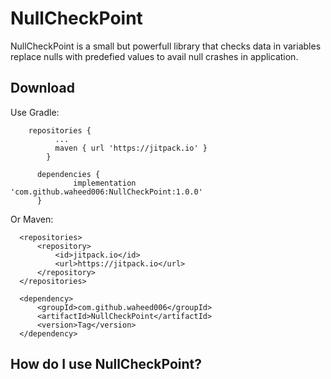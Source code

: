# NullCheckPoint
NullCheckPoint is a small but powerfull library that checks data in variables replace nulls with predefied values to avail null crashes in application.

## Download

Use Gradle:

```
    repositories {
          ...
          maven { url 'https://jitpack.io' }
        }

      dependencies {
              implementation 'com.github.waheed006:NullCheckPoint:1.0.0'
      }
  ```
  
  Or Maven:
  ```
	<repositories>
		<repository>
		    <id>jitpack.io</id>
		    <url>https://jitpack.io</url>
		</repository>
	</repositories>

	<dependency>
	    <groupId>com.github.waheed006</groupId>
	    <artifactId>NullCheckPoint</artifactId>
	    <version>Tag</version>
	</dependency>
  ```
  
  ## How do I use NullCheckPoint?
  
  
